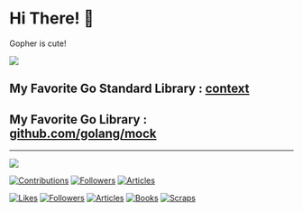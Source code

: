 # Hi There! 👋 

Gopher is cute!

[![](https://skillicons.dev/icons?i=go)](https://skillicons.dev)

## My Favorite Go Standard Library : [context](https://pkg.go.dev/context)

## My Favorite Go Library : [github.com/golang/mock](https://github.com/golang/mock)

---

[![](https://skillicons.dev/icons?i=gcp,github,githubactions,k8s,docker,vscode)](https://skillicons.dev)


[![Contributions](https://badgen.org/img/qiita/_otakakot_/contributions?style=plastic)](https://qiita.com/_otakakot_)
[![Followers](https://badgen.org/img/qiita/_otakakot_/followers?style=plastic)](https://qiita.com/_otakakot_)
[![Articles](https://badgen.org/img/qiita/_otakakot_/articles?style=plastic)](https://qiita.com/_otakakot_)

[![Likes](https://badgen.org/img/zenn/otakakot/likes?style=plastic)](https://zenn.dev/otakakot)
[![Followers](https://badgen.org/img/zenn/otakakot/followers?style=plastic)](https://zenn.dev/otakakot)
[![Articles](https://badgen.org/img/zenn/otakakot/articles?style=plastic)](https://zenn.dev/otakakot)
[![Books](https://badgen.org/img/zenn/otakakot/books?style=plastic)](https://zenn.dev/otakakot?tab=books)
[![Scraps](https://badgen.org/img/zenn/otakakot/scraps?style=plastic)](https://zenn.dev/otakakot?tab=scraps)
